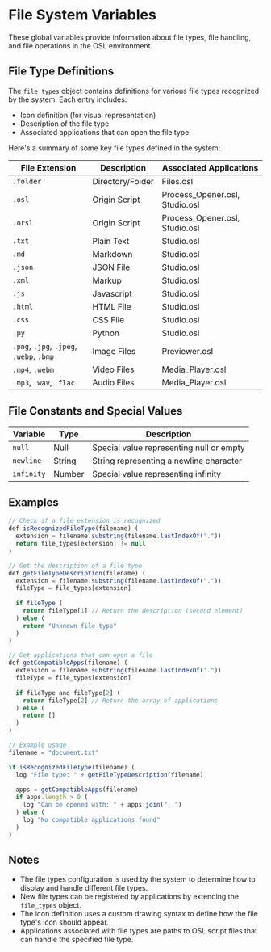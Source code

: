 # File System Variables

These global variables provide information about file types, file handling, and file operations in the OSL environment.

## File Type Definitions

The `file_types` object contains definitions for various file types recognized by the system. Each entry includes:
- Icon definition (for visual representation)
- Description of the file type
- Associated applications that can open the file type

Here's a summary of some key file types defined in the system:

| File Extension | Description | Associated Applications |
|----------------|-------------|-------------------------|
| `.folder` | Directory/Folder | Files.osl |
| `.osl` | Origin Script | Process_Opener.osl, Studio.osl |
| `.orsl` | Origin Script | Process_Opener.osl, Studio.osl |
| `.txt` | Plain Text | Studio.osl |
| `.md` | Markdown | Studio.osl |
| `.json` | JSON File | Studio.osl |
| `.xml` | Markup | Studio.osl |
| `.js` | Javascript | Studio.osl |
| `.html` | HTML File | Studio.osl |
| `.css` | CSS File | Studio.osl |
| `.py` | Python | Studio.osl |
| `.png`, `.jpg`, `.jpeg`, `.webp`, `.bmp` | Image Files | Previewer.osl |
| `.mp4`, `.webm` | Video Files | Media_Player.osl |
| `.mp3`, `.wav`, `.flac` | Audio Files | Media_Player.osl |

## File Constants and Special Values

| Variable | Type | Description |
|----------|------|-------------|
| `null` | Null | Special value representing null or empty |
| `newline` | String | String representing a newline character |
| `infinity` | Number | Special value representing infinity |

## Examples

```javascript
// Check if a file extension is recognized
def isRecognizedFileType(filename) (
  extension = filename.substring(filename.lastIndexOf("."))
  return file_types[extension] != null
)

// Get the description of a file type
def getFileTypeDescription(filename) (
  extension = filename.substring(filename.lastIndexOf("."))
  fileType = file_types[extension]
  
  if fileType (
    return fileType[1] // Return the description (second element)
  ) else (
    return "Unknown file type"
  )
)

// Get applications that can open a file
def getCompatibleApps(filename) (
  extension = filename.substring(filename.lastIndexOf("."))
  fileType = file_types[extension]
  
  if fileType and fileType[2] (
    return fileType[2] // Return the array of applications
  ) else (
    return []
  )
)

// Example usage
filename = "document.txt"

if isRecognizedFileType(filename) (
  log "File type: " + getFileTypeDescription(filename)
  
  apps = getCompatibleApps(filename)
  if apps.length > 0 (
    log "Can be opened with: " + apps.join(", ")
  ) else (
    log "No compatible applications found"
  )
)
```

## Notes

- The file types configuration is used by the system to determine how to display and handle different file types.
- New file types can be registered by applications by extending the `file_types` object.
- The icon definition uses a custom drawing syntax to define how the file type's icon should appear.
- Applications associated with file types are paths to OSL script files that can handle the specified file type.